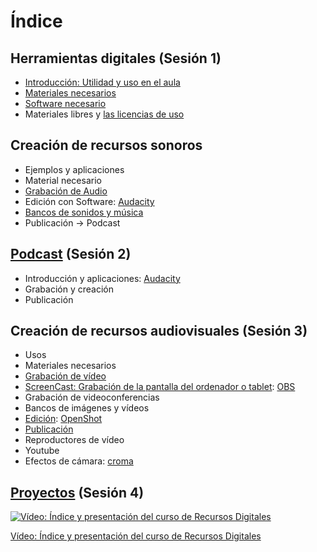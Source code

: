 # Índice

## Herramientas digitales (Sesión 1)
* [Introducción:  Utilidad y uso en el aula](./0.1_Introduccion.md)
* [Materiales necesarios](./0.2_RecursosMateriales.md)
* [Software necesario](./0.3_SoftwareNecesario.md)
* Materiales libres y [las licencias de uso](./0.4_Licencias.md)

## Creación de recursos sonoros 
* Ejemplos y aplicaciones 
* Material necesario
* [Grabación de Audio](./1.0_GrabacionAudio.md)
* Edición con Software: [Audacity](./1.1_Audacity.md)
* [Bancos de sonidos y música](./1.3_BancosSonidosMusica.md)
* Publicación -> Podcast

## [Podcast](./2.0_Podcast.md) (Sesión 2)
* Introducción y aplicaciones: [Audacity](./1.1_Audacity.md)
* Grabación y creación
* Publicación

## Creación de recursos audiovisuales (Sesión 3)
* Usos
* Materiales necesarios
* [Grabación de vídeo](./3.2_GrabacionVideo.md)
* [ScreenCast: Grabación de la pantalla del ordenador o tablet](./3.5_ScreenCast.md): [OBS](./3.5.1_OBS.md)
* Grabación de videoconferencias 
* Bancos de imágenes y vídeos
* [Edición](./3.3_EdicionVideo.md): [OpenShot](./3.3.1_OpenShot.md)
* [Publicación](./3.6_Publicacion.md)
* Reproductores de vídeo
* Youtube
* Efectos de cámara:  [croma](./3.7_Croma.md)

## [Proyectos](./4.0_Proyectos.md) (Sesión 4)


[![Vídeo: Índice y presentación del curso de Recursos Digitales](https://img.youtube.com/vi/yiwgLOiSzAY/0.jpg)](https://youtu.be/yiwgLOiSzAY)

[Vídeo: Índice y presentación del curso de Recursos Digitales](https://youtu.be/yiwgLOiSzAY)


